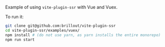 Example of using `vite-plugin-ssr` with Vue and Vuex.

To run it:

```bash
git clone git@github.com:brillout/vite-plugin-ssr
cd vite-plugin-ssr/examples/vuex/
npm install # (do not use yarn, as yarn installs the entire monorepo)
npm run start
```
